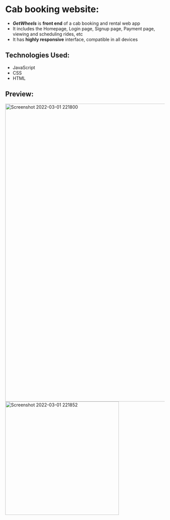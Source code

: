 # Cab booking website:
* ***GetWheels*** is **front end** of a cab booking and rental web app
* It includes the Homepage, Login page, Signup page, Payment page, viewing and scheduling rides, etc
* It has **highly responsive** interface, compatible in all devices

## Technologies Used:
* JavaScript
* CSS
* HTML

## Preview:
<img width="943" alt="Screenshot 2022-03-01 221800" src="https://user-images.githubusercontent.com/100423588/156212439-b1b92085-99d6-4a0c-a36a-b4820b8fbb9e.png">
<img width="359" alt="Screenshot 2022-03-01 221852" src="https://user-images.githubusercontent.com/100423588/156212502-cc82d9c5-c956-47b2-b9a3-e5b8a5f4295b.png">



